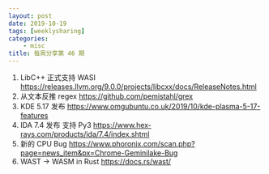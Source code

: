 ```yaml
---
layout: post
date: 2019-10-19
tags: [weeklysharing]
categories:
    - misc
title: 每周分享第 46 期
---
```


1. LibC++ 正式支持 WASI https://releases.llvm.org/9.0.0/projects/libcxx/docs/ReleaseNotes.html
2. 从文本反推 regex https://github.com/pemistahl/grex
3. KDE 5.17 发布 https://www.omgubuntu.co.uk/2019/10/kde-plasma-5-17-features
4. IDA 7.4 发布 支持 Py3 https://www.hex-rays.com/products/ida/7.4/index.shtml
5. 新的 CPU Bug https://www.phoronix.com/scan.php?page=news_item&px=Chrome-Geminilake-Bug
6. WAST -> WASM in Rust https://docs.rs/wast/
